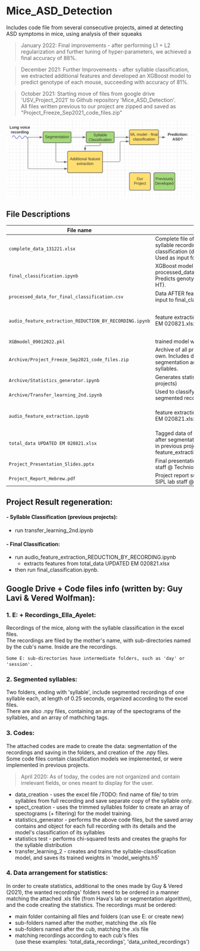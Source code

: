 # Mice_ASD_Detection

Includes code file from several consecutive projects, aimed at detecting ASD symptoms in mice, using analysis of their squeaks
> January 2022: Final improvements - after performing L1 + L2 regularization and further tuning of hyper-parameters, we achieved a final accuracy of 88%.

> December 2021: Further Improvements - after syllable classification, we extracted additional features and developed an XGBoost model to predict genotype of each mouse, succeeding with accuracy of 81%.

> October 2021: Starting move of files from google drive 'USV_Project_2021' to Github repository 'Mice_ASD_Detection'.  
> All files written previous to our project are zipped and saved as "Project_Freeze_Sep2021_code_files.zip"
  
<img src="https://github.com/etgins/Mice_ASD_Detection/blob/main/project_description.png">

## File Descriptions


|File name | Description | Archive/Version | Notes
|-|-|-|----------------|
|`complete_data_131221.xlsx`| Complete file of tagged data of each syllable recording after segmentation and classification (done in previous projects). Used as input for feature_extraction. | Version: Final | 
|`final_classification.ipynb`| XGBoost model - training and testing on processed_data_for_final_classification.csv. Predicts genotype of each mouse (WT / HT).| Version: Final |
|`processed_data_for_final_classification.csv`| Data AFTER feature extraction, ready to be input to final_classification.ipynb | Version: Final |
|`audio_feature_extraction_REDUCTION_BY_RECORDING.ipynb`| feature extraction from total_data UPDATED EM 020821.xlsx| Version: Final |In this file, all samples from each mouse are reduced to a single sample PER RECORDING NUMBER with mean features.
|`XGBmodel_09012022.pkl`| trained model weights | Version: Final |
|`Archive/Project_Freeze_Sep2021_code_files.zip`|Archive of all previous projects before our own. Includes data and code files for segmentation and classification of syllables. | Archive|
|`Archive/Statistics_generator.ipynb`|Generates statistics over data (previous projects)| Archive |
|`Archive/Transfer_learning_2nd.ipynb`|Used to classify the syllables in each segmented recording (previous projects)| Archive |
|`audio_feature_extraction.ipynb`| feature extraction from total_data UPDATED EM 020821.xlsx. | Archive | In this file, all samples from each mouse are reduced to a single sample with mean features.
|`total_data UPDATED EM 020821.xlsx`| Tagged data of each syllable recording after segmentation and classification (done in previous projects). Used as input for feature_extraction. | Archive | Original data used early in the project. Later replaced by complete_data_131221.xlsx
|`Project_Presentation_Slides.pptx`| Final presentation of the project to SIPL lab staff @ Technion | Version: Final | 
|`Project_Report_Hebrew.pdf`| Project report submitted of the project to SIPL lab staff @ Technion | Version: Final | 


## Project Result regeneration:
#### - Syllable Classification (previous projects): 
   * run transfer_learning_2nd.ipynb
#### - Final Classification: 
   * run audio_feature_extraction_REDUCTION_BY_RECORDING.ipynb 
      * extracts features from total_data UPDATED EM 020821.xlsx
   * then run final_classification.ipynb.




## Google Drive + Code files info (written by: Guy Lavi & Vered Wolfman):
### 1. E: + Recordings_Ella_Ayelet:  
   Recordings of the mice, along with the syllable classification in the excel files.  
    The recordings are filed by the mother's name, with sub-directories named by the cub's name. Inside are the recordings.

    Some E: sub-directories have intermediate folders, such as 'day' or 'session'.  
    
### 2. Segmented syllables:  
   Two folders, ending with 'syllable', include segmented recordings of one syllable each, at length of 0.25 seconds, organized according to the excel files.  
    There are also .npy files, containing an array of the spectograms of the syllables, and an array of mathching tags.  
    
### 3. Codes:  
   The attached codes are made to create the data: segmentation of the recordings and saving in the folders, and creation of the .npy files.  
    Some code files contain classification models we implemented, or were implemented in previous projects.  
> April 2020: As of today, the codes are not organized and contain irrelevant fields, or ones meant to display for the user.  

   * data_creation -          uses the excel file /TODO: find name of file/ to trim syllables from full recording and save separate copy of the syllable only.  
   * spect_creation -         uses the trimmed syllables folder to create an array of spectograms (+ filtering) for the model training.  
   * statistics_generator -   performs the above code files, but the saved array contains and object for each full recording with its details and the model's classification of its syllables  
   * statistics test -      performs chi-squared tests and creates the graphs for the syllable distribution  
   * transfer_learning_2 -  creates and trains the syllable-classification model, and saves its trained weights in 'model_weights.h5'  
   
### 4. Data arrangement for statistics:  
   In order to create statistics, additional to the ones made by Guy \& Vered (2021), the wanted recordings' folders need to be ordered in a manner matching the attached .xls file (from Hava's lab or segmentation algorithm), and the code creating the statistics. The recordings must be ordered:
   - main folder containing all files and folders (can use E: or create new)
   - sub-folders named after the mother, matching the .xls file
   - sub-folders named after the cub, matching the .xls file
   - matching recordings according to each cub's files  
   (use these examples: 'total_data_recordings', 'data_united_recordings')
